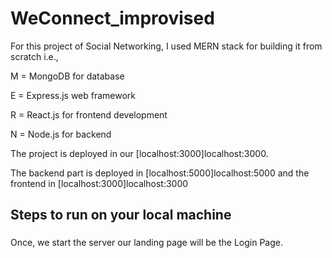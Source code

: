 # WeConnect_improvised

For this project of Social Networking, I used MERN stack for building it from scratch i.e., 

M = MongoDB for database

E = Express.js web framework

R = React.js for frontend development

N = Node.js for backend

The project is deployed in our [localhost:3000]localhost:3000. 

The backend part is deployed in [localhost:5000]localhost:5000 and the frontend in [localhost:3000]localhost:3000

## Steps to run on your local machine

###

Once, we start the server our landing page will be the Login Page.
